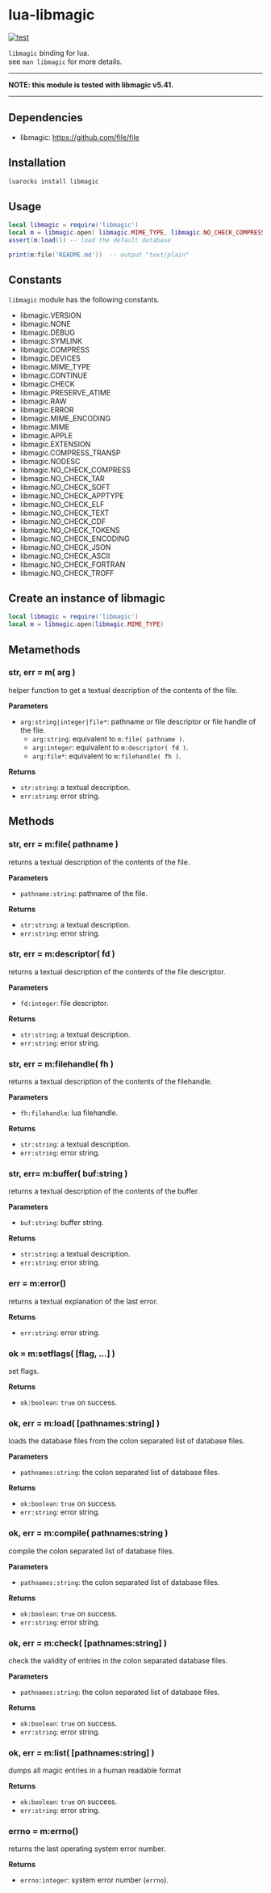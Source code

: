 lua-libmagic
=========

[![test](https://github.com/mah0x211/lua-libmagic/actions/workflows/test.yml/badge.svg)](https://github.com/mah0x211/lua-libmagic/actions/workflows/test.yml)


`libmagic` binding for lua.  
see `man libmagic` for more details.

***

**NOTE: this module is tested with libmagic v5.41.**

***

## Dependencies

- libmagic: https://github.com/file/file


## Installation

```sh
luarocks install libmagic
```


## Usage

```lua
local libmagic = require('libmagic')
local m = libmagic.open( libmagic.MIME_TYPE, libmagic.NO_CHECK_COMPRESS )
assert(m:load()) -- load the default database

print(m:file('README.md'))  -- output "text/plain"
```

## Constants

`libmagic` module has the following constants.

- libmagic.VERSION
- libmagic.NONE
- libmagic.DEBUG
- libmagic.SYMLINK
- libmagic.COMPRESS
- libmagic.DEVICES
- libmagic.MIME_TYPE
- libmagic.CONTINUE
- libmagic.CHECK
- libmagic.PRESERVE_ATIME
- libmagic.RAW
- libmagic.ERROR
- libmagic.MIME_ENCODING
- libmagic.MIME
- libmagic.APPLE
- libmagic.EXTENSION
- libmagic.COMPRESS_TRANSP
- libmagic.NODESC
- libmagic.NO_CHECK_COMPRESS
- libmagic.NO_CHECK_TAR
- libmagic.NO_CHECK_SOFT
- libmagic.NO_CHECK_APPTYPE
- libmagic.NO_CHECK_ELF
- libmagic.NO_CHECK_TEXT
- libmagic.NO_CHECK_CDF
- libmagic.NO_CHECK_TOKENS
- libmagic.NO_CHECK_ENCODING
- libmagic.NO_CHECK_JSON
- libmagic.NO_CHECK_ASCII
- libmagic.NO_CHECK_FORTRAN
- libmagic.NO_CHECK_TROFF


## Create an instance of libmagic

```lua
local libmagic = require('libmagic')
local m = libmagic.open(libmagic.MIME_TYPE)
```

## Metamethods

### str, err = m( arg )

helper function to get a textual description of the contents of the file.

**Parameters**

- `arg:string|integer|file*`: pathname or file descriptor or file handle of the file.
  - `arg:string`: equivalent to `m:file( pathname )`.
  - `arg:integer`: equivalent to `m:descriptor( fd )`.
  - `arg:file*`: equivalent to `m:filehandle( fh )`.

**Returns**

- `str:string`: a textual description.
- `err:string`: error string.


## Methods

### str, err = m:file( pathname )

returns a textual description of the contents of the file.

**Parameters**

- `pathname:string`: pathname of the file.

**Returns**

- `str:string`: a textual description.
- `err:string`: error string.


### str, err = m:descriptor( fd )

returns a textual description of the contents of the file descriptor.

**Parameters**

- `fd:integer`: file descriptor.

**Returns**

- `str:string`: a textual description.
- `err:string`: error string.


### str, err = m:filehandle( fh )

returns a textual description of the contents of the filehandle.

**Parameters**

- `fh:filehandle`: lua filehandle.

**Returns**

- `str:string`: a textual description.
- `err:string`: error string.


### str, err= m:buffer( buf:string )

returns a textual description of the contents of the buffer.

**Parameters**

- `buf:string`: buffer string.

**Returns**

- `str:string`: a textual description.
- `err:string`: error string.


### err = m:error()

returns a textual explanation of the last error.

**Returns**

- `err:string`: error string.


### ok = m:setflags( [flag, ...] )

set flags.

**Returns**

- `ok:boolean`: `true` on success.


### ok, err = m:load( [pathnames:string] )

loads the database files from the colon separated list of database files.

**Parameters**

- `pathnames:string`: the colon separated list of database files.

**Returns**

- `ok:boolean`: `true` on success.
- `err:string`: error string.


### ok, err = m:compile( pathnames:string )

compile the colon separated list of database files.

**Parameters**

- `pathnames:string`: the colon separated list of database files.

**Returns**

- `ok:boolean`: `true` on success.
- `err:string`: error string.


### ok, err = m:check( [pathnames:string] )

check the validity of entries in the colon separated database files.

**Parameters**

- `pathnames:string`: the colon separated list of database files.

**Returns**

- `ok:boolean`: `true` on success.
- `err:string`: error string.


### ok, err = m:list( [pathnames:string] )

dumps all magic entries in a human readable format

**Returns**

- `ok:boolean`: `true` on success.
- `err:string`: error string.


### errno = m:errno()

returns the last operating system error number.

**Returns**

- `errno:integer`: system error number (`errno`).

